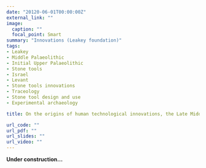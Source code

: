 ```yaml
---
date: "20120-06-01T00:00:00Z"
external_link: ""
image:
  caption: ""
  focal_point: Smart
summary: "Innovations (Leakey foundation)"
tags:
- Leakey
- Middle Palaeolithic
- Initial Upper Palaeolithic
- Stone tools
- Israel
- Levant
- Stone tools innovations
- Traceology
- Stone tool design and use
- Experimental archaeology

title: On the origins of human technological innovations, the Late Middle-to-Upper Paleolithic transition in the Levant 

url_code: ""
url_pdf: ""
url_slides: ""
url_video: ""
---
```


**Under construction...**
